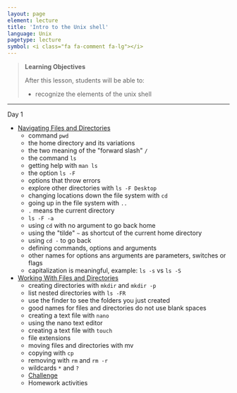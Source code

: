 ```yaml
---
layout: page
element: lecture
title: 'Intro to the Unix shell'
language: Unix
pagetype: lecture
symbol: <i class="fa fa-comment fa-lg"></i>
---
```



> **Learning Objectives**
>
> After this lesson, students will be able to:
>
> - recognize the elements of the unix shell

---

Day 1

* [Navigating Files and Directories](https://swcarpentry.github.io/shell-novice/02-filedir/index.html)
  - command `pwd`
  - the home directory and its variations
  - the two meaning of the "forward slash" `/`
  - the command `ls`
  - getting help with `man ls`
  - the option `ls -F`
  - options that throw errors
  - explore other directories with `ls -F Desktop`
  - changing locations down the file system with `cd`
  - going up in the file system with `..`
  - `.` means the current directory
  - `ls -F -a`
  - using `cd` with no argument to go back home
  - using the "tilde" `~` as shortcut of the current home directory
  - using `cd -` to go back
  - defining commands, options and arguments
  - other names for options ans arguments are parameters, switches or flags
  - capitalization is meaningful, example: `ls -s` vs `ls -S`
* [Working With Files and Directories](https://swcarpentry.github.io/shell-novice/03-create/index.html)
  - creating directories with `mkdir` and `mkdir -p`
  - list nested directories with `ls -FR`
  - use the finder to see the folders you just created
  - good names for files and directories do not use blank spaces
  - creating a text file with `nano`
  - using the nano text editor
  - creating a text file with `touch`
  - file extensions
  - moving files and directories with mv
  - copying with `cp`
  - removing with `rm` and `rm -r`
  - wildcards `*` and `?`
  - [Challenge](https://swcarpentry.github.io/shell-novice/03-create/index.html#list-filenames-matching-a-pattern)
  - Homework activities
